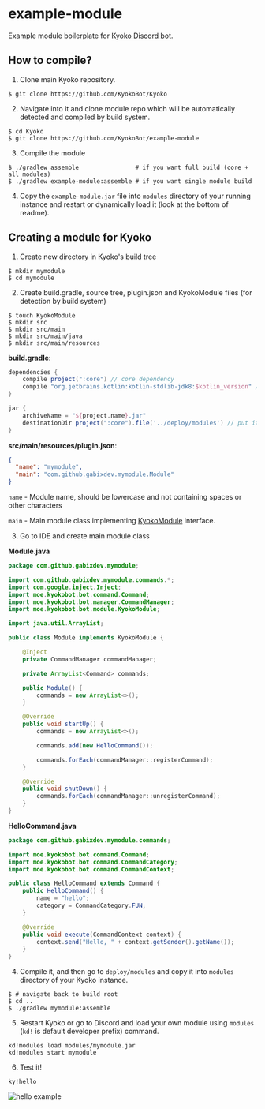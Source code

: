 # example-module

Example module boilerplate for [Kyoko Discord bot](https://github.com/KyokoBot/Kyoko).

## How to compile?

1. Clone main Kyoko repository.

```shell
$ git clone https://github.com/KyokoBot/Kyoko
```

2. Navigate into it and clone module repo which will be automatically detected and compiled by build system.

```shell
$ cd Kyoko
$ git clone https://github.com/KyokoBot/example-module
```

3. Compile the module

```shell
$ ./gradlew assemble                # if you want full build (core + all modules)
$ ./gradlew example-module:assemble # if you want single module build
```

4. Copy the `example-module.jar` file into `modules` directory of your running instance and restart or dynamically load
it (look at the bottom of readme).

## Creating a module for Kyoko

1. Create new directory in Kyoko's build tree

```shell
$ mkdir mymodule
$ cd mymodule
```

2. Create build.gradle, source tree, plugin.json and KyokoModule files (for detection by build system)

```shell
$ touch KyokoModule
$ mkdir src
$ mkdir src/main
$ mkdir src/main/java
$ mkdir src/main/resources
```

**build.gradle**:

```gradle
dependencies {
    compile project(":core") // core dependency
    compile "org.jetbrains.kotlin:kotlin-stdlib-jdk8:$kotlin_version" // (optional) if you want to write in kotlin
}

jar {
    archiveName = "${project.name}.jar"
    destinationDir project(":core").file('../deploy/modules') // put it into modules directory
}
```

**src/main/resources/plugin.json**:

```json
{
  "name": "mymodule",
  "main": "com.github.gabixdev.mymodule.Module"
}
```

`name` - Module name, should be lowercase and not containing spaces or other characters

`main` - Main module class implementing [KyokoModule](https://github.com/KyokoBot/Kyoko/blob/kyoko-v2/core/src/main/java/moe/kyokobot/bot/module/KyokoModule.java) interface.

3. Go to IDE and create main module class

**Module.java**

```java
package com.github.gabixdev.mymodule;

import com.github.gabixdev.mymodule.commands.*;
import com.google.inject.Inject;
import moe.kyokobot.bot.command.Command;
import moe.kyokobot.bot.manager.CommandManager;
import moe.kyokobot.bot.module.KyokoModule;

import java.util.ArrayList;

public class Module implements KyokoModule {

    @Inject
    private CommandManager commandManager;

    private ArrayList<Command> commands;

    public Module() {
        commands = new ArrayList<>();
    }

    @Override
    public void startUp() {
        commands = new ArrayList<>();

        commands.add(new HelloCommand());

        commands.forEach(commandManager::registerCommand);
    }

    @Override
    public void shutDown() {
        commands.forEach(commandManager::unregisterCommand);
    }
}
```

**HelloCommand.java**

```java
package com.github.gabixdev.mymodule.commands;

import moe.kyokobot.bot.command.Command;
import moe.kyokobot.bot.command.CommandCategory;
import moe.kyokobot.bot.command.CommandContext;

public class HelloCommand extends Command {
    public HelloCommand() {
        name = "hello";
        category = CommandCategory.FUN;
    }

    @Override
    public void execute(CommandContext context) {
        context.send("Hello, " + context.getSender().getName());
    }
}
```

4. Compile it, and then go to `deploy/modules` and copy it into `modules` directory of your Kyoko instance.

```shell
$ # navigate back to build root
$ cd ..
$ ./gradlew mymodule:assemble
```

5. Restart Kyoko or go to Discord and load your own module using `modules` (`kd!` is default developer prefix) command.

```
kd!modules load modules/mymodule.jar
kd!modules start mymodule
```

6. Test it!

```
ky!hello
```

![hello example](https://puu.sh/BxU5m/5ffbea9b51.png)
